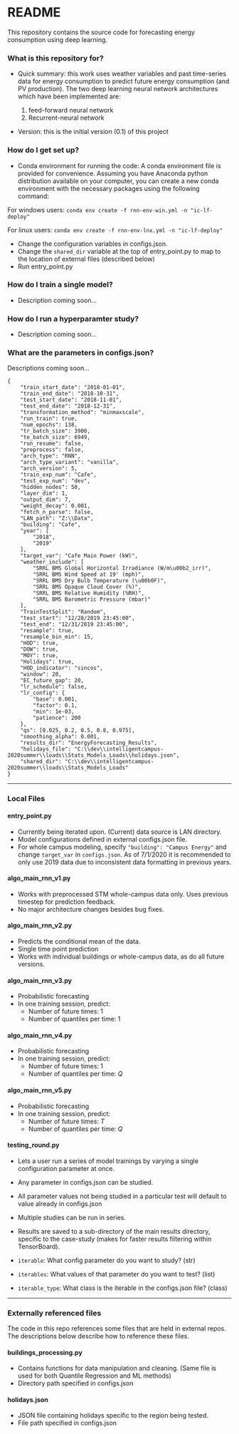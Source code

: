 # README #

This repository contains the source code for forecasting energy consumption using deep learning.

### What is this repository for? ###

* Quick summary: this work uses weather variables and past time-series data for energy consumption to predict future energy consumption (and PV production). The two deep learning neural network architectures which have been implemented are:
  1. feed-forward neural network
  2. Recurrent-neural network
  
* Version: this is the initial version (0.1) of this project


### How do I get set up?

* Conda environment for running the code:
 A conda environment file is provided for convenience. Assuming you have Anaconda python distribution available on your computer, you can create a new conda environment with the necessary packages using the following command:

For windows users:
`conda env create -f rnn-env-win.yml -n "ic-lf-deploy"`

For linux users:
`conda env create -f rnn-env-lnx.yml -n "ic-lf-deploy"`


* Change the configuration variables in configs.json.
* Change the `shared_dir` variable at the top of entry_point.py to map to the location of external files (described below)
* Run entry_point.py

### How do I train a single model?

* Description coming soon...

### How do I run a hyperparamter study? 

* Description coming soon...

### What are the parameters in configs.json?
Descriptions coming soon...

```
{
    "train_start_date": "2018-01-01",
    "train_end_date": "2018-10-31",
    "test_start_date": "2018-11-01",
    "test_end_date": "2018-12-31",
    "transformation_method": "minmaxscale",
    "run_train": true,
    "num_epochs": 138,
    "tr_batch_size": 3900,
    "te_batch_size": 6949,
    "run_resume": false,
    "preprocess": false,
    "arch_type": "RNN",
    "arch_type_variant": "vanilla",
    "arch_version": 5,
    "train_exp_num": "Cafe",
    "test_exp_num": "dev",
    "hidden_nodes": 50,
    "layer_dim": 1,
    "output_dim": 7,
    "weight_decay": 0.001,
    "fetch_n_parse": false,
    "LAN_path": "Z:\\Data",
    "building": "Cafe",
    "year": [
        "2018",
        "2019"
    ],
    "target_var": "Cafe Main Power (kW)",
    "weather_include": [
        "SRRL BMS Global Horizontal Irradiance (W/m\u00b2_irr)",
        "SRRL BMS Wind Speed at 19' (mph)",
        "SRRL BMS Dry Bulb Temperature (\u00b0F)",
        "SRRL BMS Opaque Cloud Cover (%)",
        "SRRL BMS Relative Humidity (%RH)",
        "SRRL BMS Barometric Pressure (mbar)"
    ],
    "TrainTestSplit": "Random",
    "test_start": "12/28/2019 23:45:00",
    "test_end": "12/31/2019 23:45:00",
    "resample": true,
    "resample_bin_min": 15,
    "HOD": true,
    "DOW": true,
    "MOY": true,
    "Holidays": true,
    "HOD_indicator": "sincos",
    "window": 20,
    "EC_future_gap": 20,
    "lr_schedule": false,
    "lr_config": {
        "base": 0.001,
        "factor": 0.1,
        "min": 1e-03,
        "patience": 200
    },
    "qs": [0.025, 0.2, 0.5, 0.8, 0.975],
    "smoothing_alpha": 0.001,
    "results_dir": "EnergyForecasting_Results",
    "holidays_file": "C:\\dev\\intelligentcampus-2020summer\\loads\\Stats_Models_Loads\\holidays.json",
    "shared_dir": "C:\\dev\\intelligentcampus-2020summer\\loads\\Stats_Models_Loads"
}
```

---
### Local Files

#### entry_point.py

* Currently being iterated upon. (Current) data source is LAN directory. 
* Model configurations defined in external configs.json file.
* For whole campus modeling, specify `"building": "Campus Energy"` and change `target_var` in `configs.json`. As of 7/1/2020 it is recommended to only use 2019 data due to inconsistent data formatting in previous years. 
 
#### algo_main_rnn_v1.py

* Works with preprocessed STM whole-campus data only. Uses previous timestep for prediction feedback. 
* No major architecture changes besides bug fixes.

#### algo_main_rnn_v2.py

* Predicts the conditional mean of the data.
* Single time point prediction
* Works with individual buildings or whole-campus data, as do all future versions. 

#### algo_main_rnn_v3.py

* Probabilistic forecasting
* In one training session, predict:
    * Number of future times: 1
    * Number of quantiles per time: 1

#### algo_main_rnn_v4.py

* Probabilistic forecasting 
* In one training session, predict:
    * Number of future times: 1
    * Number of quantiles per time: *Q*

#### algo_main_rnn_v5.py

* Probabilistic forecasting 
* In one training session, predict:
    * Number of future times: *T*
    * Number of quantiles per time: *Q*


#### testing_round.py

* Lets a user run a series of model trainings by varying a single configuration parameter at once. 
* Any parameter in configs.json can be studied.
* All parameter values not being studied in a particular test will default to value already in configs.json
* Multiple studies can be run in series.
* Results are saved to a sub-directory of the main results directory, specific to the case-study (makes for faster results filtering within TensorBoard).

* `iterable`: What config parameter do you want to study? (str) 
* `iterables`: What values of that parameter do you want to test? (list)
* `iterable_type`: What class is the iterable in the configs.json file? (class)

---
### Externally referenced files

The code in this repo references some files that are held in external repos. The descriptions below describe how to reference these files. 

#### buildings_processing.py

* Contains functions for data manipulation and cleaning. (Same file is used for both Quantile Regression and ML methods)
* Directory path specified in configs.json

#### holidays.json

* JSON file containing holidays specific to the region being tested. 
* File path specified in configs.json


